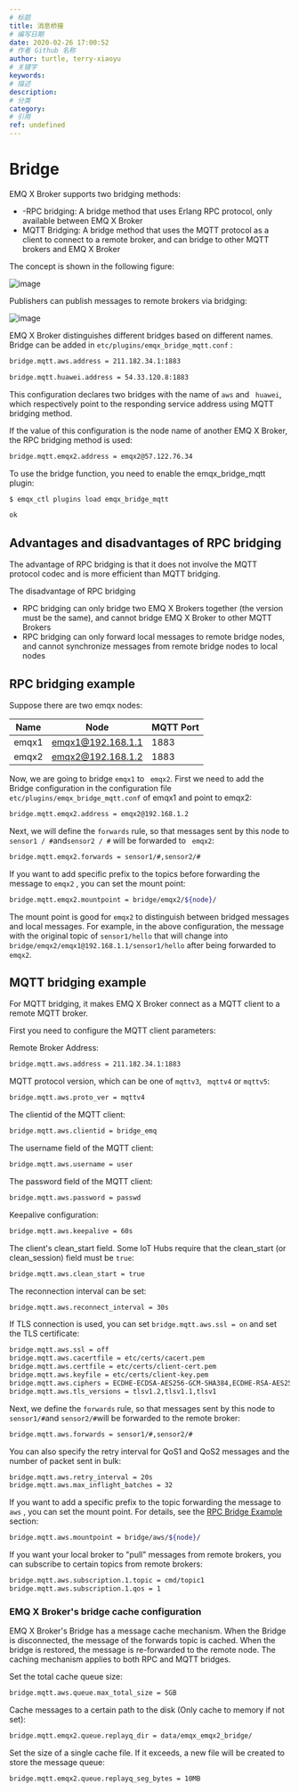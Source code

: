 ```yaml
---
# 标题
title: 消息桥接
# 编写日期
date: 2020-02-26 17:00:52
# 作者 Github 名称
author: turtle, terry-xiaoyu
# 关键字
keywords:
# 描述
description:
# 分类
category:
# 引用
ref: undefined
---
```


# Bridge
EMQ X Broker supports two bridging methods:

- -RPC bridging: A bridge method that uses Erlang RPC protocol, only available between EMQ X Broker
- MQTT Bridging: A bridge method that uses the MQTT protocol as a client to connect to a remote broker, and can bridge to other MQTT brokers and EMQ X Broker

The concept is shown in the following figure:

![image](../assets/bridge.png)

Publishers can publish messages to remote brokers via bridging:

![image](../assets/bridges_3.png)

EMQ X Broker distinguishes different bridges based on different names. Bridge can be added in `etc/plugins/emqx_bridge_mqtt.conf` :

```bash
bridge.mqtt.aws.address = 211.182.34.1:1883

bridge.mqtt.huawei.address = 54.33.120.8:1883
```

This configuration declares two bridges with the name of `aws` and ` huawei`, which respectively point to the responding service address using MQTT bridging method.

If the value of this configuration is the node name of another EMQ X Broker, the RPC bridging method is used:
```bash
bridge.mqtt.emqx2.address = emqx2@57.122.76.34
```
To use the bridge function, you need to enable the emqx_bridge_mqtt plugin:

```bash
$ emqx_ctl plugins load emqx_bridge_mqtt

ok
```

## Advantages and disadvantages of RPC bridging
The advantage of RPC bridging is that it does not involve the MQTT protocol codec and is more efficient than MQTT bridging.

The disadvantage of RPC bridging

- RPC bridging can only bridge two EMQ X Brokers together (the version must be the same), and cannot bridge EMQ X Broker to other MQTT Brokers
- RPC bridging can only forward local messages to remote bridge nodes, and cannot synchronize messages from remote bridge nodes to local nodes

## RPC bridging example 
Suppose there are two emqx nodes:

| Name |        Node        | MQTT Port |
| ----- | ------------------- | --------- |
| emqx1 | <emqx1@192.168.1.1> | 1883      |
| emqx2 | <emqx2@192.168.1.2> | 1883      |

Now, we are going to bridge `emqx1` to ` emqx2`. First we need to add the Bridge configuration in the  configuration file `etc/plugins/emqx_bridge_mqtt.conf`  of emqx1 and point to emqx2:

```bash
bridge.mqtt.emqx2.address = emqx2@192.168.1.2
```

Next, we will define the `forwards` rule, so that messages sent by this node to ` sensor1 / # `and` sensor2 / # ` will be forwarded to ` emqx2`:

```bash
bridge.mqtt.emqx2.forwards = sensor1/#,sensor2/#
```

If you want to add specific prefix to the topics before forwarding the message to `emqx2` , you can set the mount point:

```bash
bridge.mqtt.emqx2.mountpoint = bridge/emqx2/${node}/
```

The mount point is good for `emqx2` to distinguish between bridged messages and local messages. For example, in the above configuration, the message with the original topic of `sensor1/hello` that will change into  `bridge/emqx2/emqx1@192.168.1.1/sensor1/hello` after being forwarded to ` emqx2`. 

## MQTT bridging example  
For MQTT bridging, it makes EMQ X Broker connect as a MQTT client to a remote MQTT broker.

First you need to configure the MQTT client parameters:

Remote Broker Address:

```bash
bridge.mqtt.aws.address = 211.182.34.1:1883
```

MQTT protocol version, which can be one of  `mqttv3`, ` mqttv4`  or  `mqttv5`:

```bash
bridge.mqtt.aws.proto_ver = mqttv4
```

The clientid of the MQTT client:

```bash
bridge.mqtt.aws.clientid = bridge_emq
```

The username field of the MQTT client:

```bash
bridge.mqtt.aws.username = user
```

The password field of the MQTT client:

```bash
bridge.mqtt.aws.password = passwd
```

Keepalive configuration:

```bash
bridge.mqtt.aws.keepalive = 60s
```

The client's clean_start field. Some IoT Hubs require that the clean_start (or clean_session) field must be `true`:

```bash
bridge.mqtt.aws.clean_start = true
```

The reconnection interval can be set:

```bash
bridge.mqtt.aws.reconnect_interval = 30s
```

If TLS connection is used, you can set `bridge.mqtt.aws.ssl = on` and set the TLS certificate:

```bash
bridge.mqtt.aws.ssl = off
bridge.mqtt.aws.cacertfile = etc/certs/cacert.pem
bridge.mqtt.aws.certfile = etc/certs/client-cert.pem
bridge.mqtt.aws.keyfile = etc/certs/client-key.pem
bridge.mqtt.aws.ciphers = ECDHE-ECDSA-AES256-GCM-SHA384,ECDHE-RSA-AES256-GCM-SHA384
bridge.mqtt.aws.tls_versions = tlsv1.2,tlsv1.1,tlsv1
```

Next, we define the `forwards` rule, so that messages sent by this node to ` sensor1/# `and ` sensor2/# `will be forwarded to the remote broker:

```bash
bridge.mqtt.aws.forwards = sensor1/#,sensor2/#
```

You can also specify the retry interval for QoS1 and QoS2 messages and the number of packet sent in bulk:

```bash
bridge.mqtt.aws.retry_interval = 20s
bridge.mqtt.aws.max_inflight_batches = 32
```

If you want to add a specific prefix to the topic forwarding the message to `aws` , you can set the mount point. For details, see the  [RPC Bridge Example](#rpc-bridge-example) section:

```bash
bridge.mqtt.aws.mountpoint = bridge/aws/${node}/
```

If you want your local broker to "pull" messages from remote brokers, you can subscribe to certain topics from remote brokers:

```bash
bridge.mqtt.aws.subscription.1.topic = cmd/topic1
bridge.mqtt.aws.subscription.1.qos = 1
```

### EMQ X Broker's bridge cache configuration 
EMQ X Broker's Bridge has a message cache mechanism. When the Bridge is disconnected, the message of the forwards topic is cached. When the bridge is restored, the message is re-forwarded to the remote node. The caching mechanism applies to both RPC and MQTT bridges.

Set the total cache queue size:

```bash
bridge.mqtt.aws.queue.max_total_size = 5GB
```

Cache messages to a certain path to the disk (Only cache to memory if not set):

```bash
bridge.mqtt.emqx2.queue.replayq_dir = data/emqx_emqx2_bridge/
```

Set the size of a single cache file. If it exceeds, a new file will be created to store the message queue:

```bash
bridge.mqtt.emqx2.queue.replayq_seg_bytes = 10MB
```
